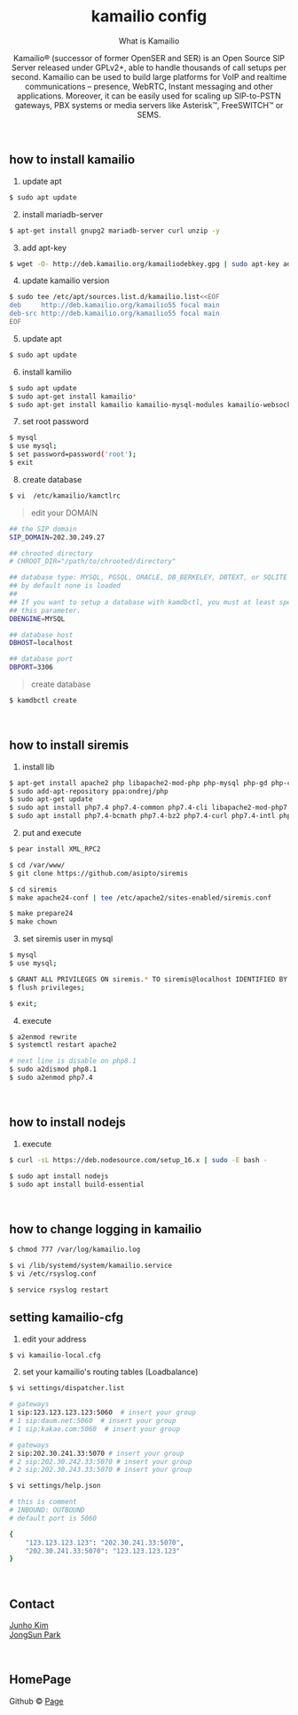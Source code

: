 # <div align="center"> kamailio config </div>

<div align="center">

What is Kamailio

Kamailio® (successor of former OpenSER and SER) is an Open Source SIP Server released under GPLv2+, able to handle thousands of call setups per second. Kamailio can be used to build large platforms for VoIP and realtime communications – presence, WebRTC, Instant messaging and other applications.  Moreover, it can be easily used for scaling up SIP-to-PSTN gateways, PBX systems or media servers like Asterisk™, FreeSWITCH™ or SEMS.

</div>

<br>

## how to install kamailio

1. update apt

```bash
$ sudo apt update
```

2. install mariadb-server

```bash
$ apt-get install gnupg2 mariadb-server curl unzip -y
```

3. add apt-key

```bash
$ wget -O- http://deb.kamailio.org/kamailiodebkey.gpg | sudo apt-key add -
```

4. update kamailio version

```bash
$ sudo tee /etc/apt/sources.list.d/kamailio.list<<EOF
deb     http://deb.kamailio.org/kamailio55 focal main
deb-src http://deb.kamailio.org/kamailio55 focal main
EOF
```

5. update apt

```bash
$ sudo apt update
```

6. install kamilio 

```bash
$ sudo apt update
$ sudo apt-get install kamailio*
$ sudo apt-get install kamailio kamailio-mysql-modules kamailio-websocket-modules kamailio-tls-modules -y
```

7. set root password

```bash
$ mysql
$ use mysql;
$ set password=password('root');
$ exit
```

8. create database

```bash
$ vi  /etc/kamailio/kamctlrc
```

> edit your DOMAIN

```bash
## the SIP domain
SIP_DOMAIN=202.30.249.27

## chrooted directory
# CHROOT_DIR="/path/to/chrooted/directory"

## database type: MYSQL, PGSQL, ORACLE, DB_BERKELEY, DBTEXT, or SQLITE
## by default none is loaded
##
## If you want to setup a database with kamdbctl, you must at least specify
## this parameter.
DBENGINE=MYSQL

## database host
DBHOST=localhost

## database port
DBPORT=3306

```

> create database

```bash
$ kamdbctl create
```

<br>

## how to install siremis

1. install lib

```bash
$ apt-get install apache2 php libapache2-mod-php php-mysql php-gd php-curl php-xml php-pear php-xmlrpc make git -y
$ sudo add-apt-repository ppa:ondrej/php
$ sudo apt-get update
$ sudo apt install php7.4 php7.4-common php7.4-cli libapache2-mod-php7.4
$ sudo apt install php7.4-bcmath php7.4-bz2 php7.4-curl php7.4-intl php7.4-mbstring php7.4-mysql php7.4-readline php7.4-xml php7.4-zip php7.4-gd php7.4-memcached php7.4-redis php7.4-xmlrpc
``` 

2. put and execute

```bash
$ pear install XML_RPC2

$ cd /var/www/
$ git clone https://github.com/asipto/siremis

$ cd siremis
$ make apache24-conf | tee /etc/apache2/sites-enabled/siremis.conf

$ make prepare24
$ make chown
```

3. set siremis user in mysql

```bash
$ mysql
$ use mysql;

$ GRANT ALL PRIVILEGES ON siremis.* TO siremis@localhost IDENTIFIED BY 'siremisrw';
$ flush privileges;

$ exit;
```

4. execute

```bash
$ a2enmod rewrite
$ systemctl restart apache2

# next line is disable on php8.1
$ sudo a2dismod php8.1
$ sudo a2enmod php7.4
```

<br>

## how to install nodejs

1. execute

```bash
$ curl -sL https://deb.nodesource.com/setup_16.x | sudo -E bash -

$ sudo apt install nodejs
$ sudo apt install build-essential
```

<br>

## how to change logging in kamailio 

```bash
$ chmod 777 /var/log/kamailio.log

$ vi /lib/systemd/system/kamailio.service
$ vi /etc/rsyslog.conf

$ service rsyslog restart
```

## setting kamailio-cfg

1. edit your address

```bash
$ vi kamailio-local.cfg
```

2. set your kamailio's routing tables (Loadbalance)

```bash
$ vi settings/dispatcher.list

# gateways 
1 sip:123.123.123.123:5060  # insert your group
# 1 sip:daum.net:5060  # insert your group
# 1 sip:kakao.com:5060  # insert your group

# gateways
2 sip:202.30.241.33:5070 # insert your group
# 2 sip:202.30.242.33:5070 # insert your group
# 2 sip:202.30.243.33:5070 # insert your group
```

```bash
$ vi settings/help.json

# this is comment    
# INBOUND: OUTBOUND
# default port is 5060

{
    "123.123.123.123": "202.30.241.33:5070",
    "202.30.241.33:5070": "123.123.123.123"
}

```

<br>

## Contact

[Junho Kim](libtv@naver.com) <br>
[JongSun Park](ahrl1994@gmail.com)

<br>

## HomePage

Github © [Page](https://github.com/A-big-fish-in-a-small-pond/)
